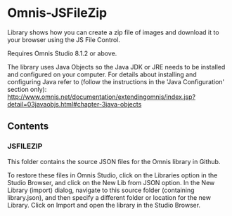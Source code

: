 # Omnis-JSFileZip
Library shows how you can create a zip file of images and download it to your browser using the JS File Control.

Requires Omnis Studio 8.1.2 or above.

The library uses Java Objects so the Java JDK or JRE needs to be installed and configured on your computer. For details about installing and configuring Java refer to (follow the instructions in the 'Java Configuration' section only): http://www.omnis.net/documentation/extendingomnis/index.jsp?detail=03javaobjs.html#chapter-3java-objects

## Contents
### JSFILEZIP
This folder contains the source JSON files for the Omnis library in Github. 

To restore these files in Omnis Studio, click on the Libraries option in the Studio Browser, and click on the New Lib from JSON option. In the New Library (import) dialog, navigate to this source folder (containing library.json), and then specify a different folder or location for the new Library. Click on Import and open the library in the Studio Browser. 

